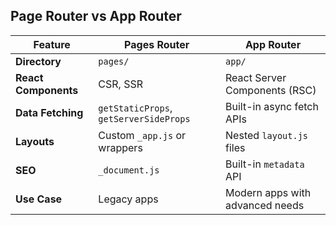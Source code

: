 ## Page Router vs App Router

| **Feature**            | **Pages Router**                          | **App Router**                          |
|-------------------------|-------------------------------------------|-----------------------------------------|
| **Directory**          | `pages/`                                  | `app/`                                  |
| **React Components**   | CSR, SSR                                  | React Server Components (RSC)          |
| **Data Fetching**      | `getStaticProps`, `getServerSideProps`     | Built-in async fetch APIs               |
| **Layouts**            | Custom `_app.js` or wrappers              | Nested `layout.js` files                |
| **SEO**                | `_document.js`                            | Built-in `metadata` API                 |
| **Use Case**           | Legacy apps                               | Modern apps with advanced needs         |
